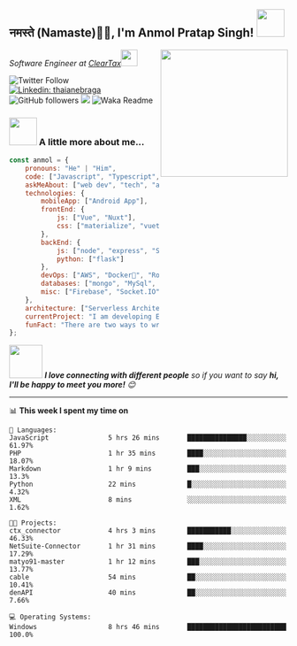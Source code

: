 <h2>नमस्ते (Namaste)🙏🏻, I'm Anmol Pratap Singh! <img src="https://media.giphy.com/media/12oufCB0MyZ1Go/giphy.gif" width="50"></h2>
<img align='right' src="https://media.giphy.com/media/M9gbBd9nbDrOTu1Mqx/giphy.gif" width="230">
<p><em>Software Engineer at <a href="http://www.cleartax.in">ClearTax</a><img src="https://media.giphy.com/media/WUlplcMpOCEmTGBtBW/giphy.gif" width="30"> 
</em></p>

![Twitter Follow](https://img.shields.io/twitter/follow/misteranmol?label=Follow)
[![Linkedin: thaianebraga](https://img.shields.io/badge/-anmol-blue?style=flat-square&logo=Linkedin&logoColor=white&link=https://www.linkedin.com/in/anmol-p-singh/)](https://www.linkedin.com/in/anmol-p-singh/)
![GitHub followers](https://img.shields.io/github/followers/anmol098?label=Follow&style=social)
![](https://visitor-badge.glitch.me/badge?page_id=anmol098.anmol098)
![Waka Readme](https://github.com/anmol098/anmol098/workflows/Waka%20Readme/badge.svg)

### <img src="https://media.giphy.com/media/VgCDAzcKvsR6OM0uWg/giphy.gif" width="50"> A little more about me...  

```javascript
const anmol = {
    pronouns: "He" | "Him",
    code: ["Javascript", "Typescript", "Python", "Java", "php"],
    askMeAbout: ["web dev", "tech", "app dev", "photography"],
    technologies: {
        mobileApp: ["Android App"],
        frontEnd: {
            js: ["Vue", "Nuxt"],
            css: ["materialize", "vuetify", "bootstrap"]
        },
        backEnd: {
            js: ["node", "express", "SuiteScript"],
            python: ["flask"]
        },
        devOps: ["AWS", "Docker🐳", "Route53", "Nginx"],
        databases: ["mongo", "MySql", "sqlite"],
        misc: ["Firebase", "Socket.IO", "selenium", "open-cv", "php", "SuiteApp"]
    },
    architecture: ["Serverless Architecture", "Progressive web applications", "Single page applications"],
    currentProject: "I am developing Extension for NetSuite using SuiteScript2.0",
    funFact: "There are two ways to write error-free programs; only the third one works"
};
```

<img src="https://media.giphy.com/media/LnQjpWaON8nhr21vNW/giphy.gif" width="60"> <em><b>I love connecting with different people</b> so if you want to say <b>hi, I'll be happy to meet you more!</b> 😊</em>

---
📊 **This week I spent my time on**
<!--START_SECTION:waka-->
```text
💬 Languages: 
JavaScript               5 hrs 26 mins       ███████████████░░░░░░░░░░   61.97% 
PHP                      1 hr 35 mins        ████░░░░░░░░░░░░░░░░░░░░░   18.07% 
Markdown                 1 hr 9 mins         ███░░░░░░░░░░░░░░░░░░░░░░   13.3% 
Python                   22 mins             █░░░░░░░░░░░░░░░░░░░░░░░░   4.32% 
XML                      8 mins              ░░░░░░░░░░░░░░░░░░░░░░░░░   1.62%

🐱‍💻 Projects: 
ctx_connector            4 hrs 3 mins        ███████████░░░░░░░░░░░░░░   46.33% 
NetSuite-Connector       1 hr 31 mins        ████░░░░░░░░░░░░░░░░░░░░░   17.29% 
matyo91-master           1 hr 12 mins        ███░░░░░░░░░░░░░░░░░░░░░░   13.77% 
cable                    54 mins             ██░░░░░░░░░░░░░░░░░░░░░░░   10.41% 
denAPI                   40 mins             ██░░░░░░░░░░░░░░░░░░░░░░░   7.66%

💻 Operating Systems: 
Windows                  8 hrs 46 mins       █████████████████████████   100.0%

```
<!--END_SECTION:waka-->
